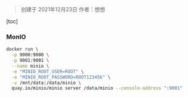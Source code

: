 > 创建于 2021年12月23日
> 		作者：想想

[toc]

### MonIO

```sh
docker run \
  -p 9000:9000 \
  -p 9001:9001 \
  --name minio \
  -e "MINIO_ROOT_USER=ROOT" \
  -e "MINIO_ROOT_PASSWORD=ROOT123456" \
  -v /mnt/data:/data/minio \
  quay.io/minio/minio server /data/minio --console-address ":9001"
```

